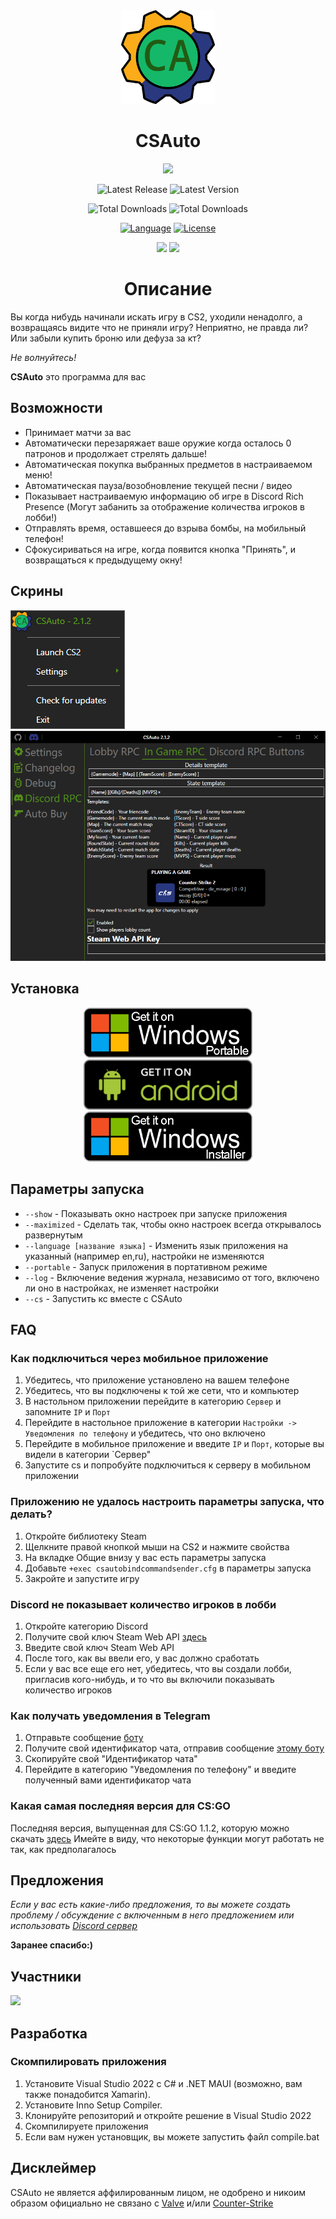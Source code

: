 <div align="center">
    <a href="https://csauto.vercel.app"><img width=150 src="https://raw.githubusercontent.com/MurkyYT/CSAuto/master/Docs/logo/CSAuto_logo.svg" alt="logo"/></a>

   <h1>CSAuto</h1>
   
  <a href="https://discord.gg/57ZEVZgm5W"><img src="https://img.shields.io/discord/1154291113352499232?style=for-the-badge&logo=Discord&label=DISCORD"></a>
</p>
<p>
  <img width="auto" src="https://img.shields.io/github/release-date/murkyyt/csauto?display_date=published_at&label=%D0%9F%D0%BE%D1%81%D0%BB%D0%B5%D0%B4%D0%BD%D0%B8%D0%B9%20%D1%80%D0%B5%D0%BB%D0%B8%D0%B7&style=for-the-badge" alt="Latest Release">
  <img width="auto" src="https://img.shields.io/github/v/tag/murkyyt/csauto?label=%D0%9F%D0%BE%D1%81%D0%BB%D0%B5%D0%B4%D0%BD%D0%B0%D1%8F%20%D0%B2%D0%B5%D1%80%D1%81%D0%B8%D1%8F&style=for-the-badge" alt="Latest Version">
</p>
<p>
  <img width="auto" src="https://img.shields.io/github/downloads/murkyyt/csauto/total?color=brightgreen&label=%D0%BA%D0%BE%D0%BB%D0%B8%D1%87%D0%B5%D1%82%D1%81%D0%B2%D0%BE%20%D1%81%D0%BA%D0%B0%D1%87%D0%B5%D0%BA&style=for-the-badge&logo=github" alt="Total Downloads">
  <img width="auto" src="https://img.shields.io/sourceforge/dt/csauto?style=for-the-badge&logo=sourceforge&logoColor=orange&label=%D0%BA%D0%BE%D0%BB%D0%B8%D1%87%D0%B5%D1%82%D1%81%D0%B2%D0%BE%20%D1%81%D0%BA%D0%B0%D1%87%D0%B5%D0%BA" alt="Total Downloads">
</p>
<p>
  <a href="https://learn.microsoft.com/en-us/dotnet/csharp"><img width="auto" src="https://img.shields.io/github/languages/top/murkyyt/csauto?logo=csharp&logoColor=green&style=for-the-badge" alt="Language"></a>
  <a href="https://en.wikipedia.org/wiki/BSD_licenses"><img width="auto" src="https://img.shields.io/github/license/murkyyt/csauto?style=for-the-badge&label=%D0%BB%D0%B8%D1%86%D0%B5%D0%BD%D0%B7%D0%B8%D1%8F" alt="License"></a>
</p>
<p>
  <a href="https://github.com/MurkyYT/CSAuto/blob/master/README.md"><img src="https://img.shields.io/badge/язык-англ-red.svg?style=for-the-badge"></a>
  <a href="https://github.com/MurkyYT/CSAuto/blob/master/Docs/README_ru.md"><img src="https://img.shields.io/badge/язык-рус-yellow.svg?style=for-the-badge"></a>
</p>
</div>

<h1 align="center">Описание</h1>

Вы когда нибудь начинали искать игру в CS2, уходили ненадолго, а возвращаясь видите что не приняли игру?
Неприятно, не правда ли? Или забыли купить броню или дефуза за кт?

*Не волнуйтесь!*

**CSAuto** это программа для вас

## Возможности

* Принимает матчи за вас
* Автоматически перезаряжает ваше оружие когда осталось 0 патронов и продолжает стрелять дальше!
* Автоматическая покупка выбранных предметов в настраиваемом меню!
* Автоматическая пауза/возобновление текущей песни / видео
* Показывает настраиваемую информацию об игре в Discord Rich Presence (Могут забанить за отображение количества игроков в лобби!)
* Отправлять время, оставшееся до взрыва бомбы, на мобильный телефон!
* Сфокусириваться на игре, когда появится кнопка "Принять", и возвращаться к предыдущему окну!

## Скрины

![right-click-menu](assets/menuimage.png)
![discord-menu](assets/app_discord.png)

## Установка

<p align="center">
<a href="https://github.com/murkyyt/csauto/releases/latest/download/CSAuto_Portable.zip"><img src="assets/windows-portable-badge.png" height ="80" alt="Get On Windows (Portable)"></a>
<a href="https://github.com/murkyyt/csauto/releases/latest/download/CSAuto_Android.apk"><img src="assets/android-badge.png" height ="80" alt="Get On Android"></a>
<a href="https://github.com/murkyyt/csauto/releases/latest/download/CSAuto_Installer.exe"><img src="assets/windows-installer-badge.png" height ="80" alt="Get On Windows (Installer)"></a>
</p>

## Параметры запуска
  * `--show` - Показывать окно настроек при запуске приложения
  * `--maximized` - Сделать так, чтобы окно настроек всегда открывалось развернутым
  * `--language [название языка]` - Изменить язык приложения на указанный (например en,ru), настройки не изменяются
  * `--portable` - Запуск приложения в портативном режиме
  * `--log` - Включение ведения журнала, независимо от того, включено ли оно в настройках, не изменяет настройки
  * `--cs` - Запустить кс вместе с CSAuto

## FAQ

### Как подключиться через мобильное приложение

  1. Убедитесь, что приложение установлено на вашем телефоне
  2. Убедитесь, что вы подключены к той же сети, что и компьютер
  3. В настольном приложении перейдите в категорию `Сервер` и запомните `IP` и `Порт`
  4. Перейдите в настольное приложение в категории `Настройки -> Уведомления по телефону` и убедитесь, что оно включено
  5. Перейдите в мобильное приложение и введите `IP` и `Порт`, которые вы видели в категории `Сервер"
  6. Запустите cs и попробуйте подключиться к серверу в мобильном приложении

### Приложению не удалось настроить параметры запуска, что делать?

  1. Откройте библиотеку Steam
  2. Щелкните правой кнопкой мыши на CS2 и нажмите свойства
  3. На вкладке Общие внизу у вас есть параметры запуска
  4. Добавьте `+exec csautobindcommandsender.cfg` в параметры запуска
  5. Закройте и запустите игру

### Discord не показывает количество игроков в лобби

   1. Откройте категорию Discord
   2. Получите свой ключ Steam Web API [здесь](https://steamcommunity.com/dev)
   3. Введите свой ключ Steam Web API
   4. После того, как вы ввели его, у вас должно сработать
   5. Если у вас все еще его нет, убедитесь, что вы создали лобби, пригласив кого-нибудь, и то что вы включили показывать количество игроков

### Как получать уведомления в Telegram

   1. Отправьте сообщение [боту](https://t.me/csautonotification_bot)
   2. Получите свой идентификатор чата, отправив сообщение [этому боту](https://t.me/raw_info_bot)
   3. Скопируйте свой "Идентификатор чата"
   4. Перейдите в категорию "Уведомления по телефону" и введите полученный вами идентификатор чата
   
### Какая самая последняя версия для CS:GO
	
  Последняя версия, выпущенная для CS:GO 1.1.2, которую можно скачать [здесь](https://github.com/MurkyYT/CSAuto/releases/tag/1.1.2) Имейте в виду, что некоторые функции могут работать не так, как предполагалось

## Предложения

*Если у вас есть какие-либо предложения, то вы можете создать проблему / обсуждение с включенным в него предложением или использовать [Discord сервер](https://discord.gg/57ZEVZgm5W)*

**Заранее спасибо:)**

## Участники

<a href="https://github.com/murkyyt/csauto/graphs/contributors">
  <img src="https://contrib.rocks/image?repo=murkyyt/csauto" />
</a>

## Разработка

### Скомпилировать приложения

1. Установите Visual Studio 2022 с C# и .NET MAUI (возможно, вам также понадобится Xamarin).
2. Установите Inno Setup Compiler.
3. Клонируйте репозиторий и откройте решение в Visual Studio 2022
4. Скомпилируете приложения
5. Если вам нужен установщик, вы можете запустить файл compile.bat

## Дисклеймер

CSAuto не является аффилированным лицом, не одобрено и никоим образом официально не связано с [Valve](https://www.valvesoftware.com/en/) и/или [Counter-Strike](https://www.counter-strike.net/)
